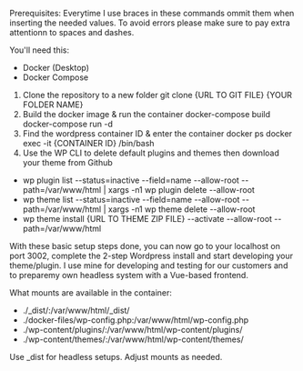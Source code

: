 Prerequisites:
Everytime I use braces in these commands ommit them when inserting the needed values. To avoid errors please make sure to pay extra attentionn to spaces and dashes.

You'll need this:
- Docker (Desktop)
- Docker Compose

1. Clone the repository to a new folder
	git clone {URL TO GIT FILE} {YOUR FOLDER NAME}
2. Build the docker image & run the container
	docker-compose build 
   	docker-compose run -d
3. Find the wordpress container ID & enter the container
	docker ps
	docker exec -it {CONTAINER ID} /bin/bash
4. Use the WP CLI to delete default plugins and themes then download your theme from Github
- wp plugin list --status=inactive --field=name --allow-root --path=/var/www/html | xargs -n1 wp plugin delete --allow-root
- wp theme list --status=inactive --field=name --allow-root --path=/var/www/html | xargs -n1 wp theme delete --allow-root
- wp theme install {URL TO THEME ZIP FILE} --activate --allow-root --path=/var/www/html

With these basic setup steps done, you can now go to your localhost on port 3002, complete the 2-step Wordpress install
and start developing your theme/plugin. I use mine for developing and testing for our customers and to preparemy own headless system with a Vue-based frontend.

What mounts are available in the container:
- ./_dist/:/var/www/html/_dist/
- ./docker-files/wp-config.php:/var/www/html/wp-config.php
- ./wp-content/plugins/:/var/www/html/wp-content/plugins/
- ./wp-content/themes/:/var/www/html/wp-content/themes/

Use _dist for headless setups. Adjust mounts as needed.